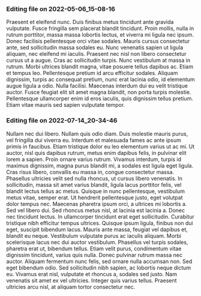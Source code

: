 

### Editing file on 2022-05-06_15-08-16

Praesent et eleifend nunc. Duis finibus metus tincidunt ante gravida vulputate. Fusce fringilla sem placerat blandit tincidunt. Proin mollis, nulla in rutrum porttitor, massa massa lobortis lectus, et viverra mi ligula nec ipsum. Donec facilisis pellentesque orci vitae sodales. Mauris cursus consectetur ante, sed sollicitudin massa sodales eu. Nunc venenatis sapien ut ligula aliquam, nec eleifend mi iaculis. Praesent nec nisl non libero consectetur cursus ut a augue. Cras ac sollicitudin turpis. Nunc vestibulum at massa in rutrum. Morbi ultrices blandit magna, vitae posuere tellus dapibus ac.
Etiam et tempus leo. Pellentesque pretium id arcu efficitur sodales. Aliquam dignissim, turpis ac consequat pretium, nunc erat lacinia odio, id elementum augue ligula a odio. Nulla facilisi. Maecenas interdum dui eu velit tristique auctor. Fusce feugiat elit sit amet magna blandit, non porta turpis molestie. Pellentesque ullamcorper enim id eros iaculis, quis dignissim tellus pretium. Etiam vitae mauris sed sapien vulputate tempor.




### Editing file on 2022-07-14_20-34-46

Nullam nec dui libero. Nullam quis odio diam. Duis molestie mauris purus, vel fringilla dui viverra eu. Interdum et malesuada fames ac ante ipsum primis in faucibus. Etiam tristique dolor eu leo elementum varius ut ac mi. Ut auctor, nisl quis dapibus rutrum, metus enim dapibus felis, in pulvinar elit lorem a sapien. Proin ornare varius rutrum.
Vivamus interdum, turpis id maximus dignissim, magna purus blandit mi, a sodales est ligula eget ligula. Cras risus libero, convallis eu massa in, congue consectetur massa. Phasellus ultricies velit sed nulla rhoncus, ut cursus libero venenatis. In sollicitudin, massa sit amet varius blandit, ligula lacus porttitor felis, vel blandit lectus tellus ac metus. Quisque in nunc pellentesque, vestibulum metus vitae, semper erat. Ut hendrerit pellentesque justo, eget volutpat dolor tempus nec. Maecenas pharetra ipsum orci, a ultrices mi lobortis a. Sed vel libero dui. Sed rhoncus metus nisl, at lacinia est lacinia a. Donec nec tincidunt lectus. In ullamcorper tincidunt erat eget sollicitudin.
Curabitur tristique nibh efficitur tempus ultrices. Quisque ipsum ligula, finibus non dui eget, suscipit bibendum lacus. Mauris ante massa, feugiat vel dapibus et, blandit eu neque. Vestibulum vulputate purus ac iaculis aliquam. Morbi scelerisque lacus nec dui auctor vestibulum. Phasellus vel turpis sodales, pharetra erat ut, bibendum tellus. Etiam velit purus, condimentum vitae dignissim tincidunt, varius quis nulla. Donec pulvinar rutrum massa nec auctor. Aliquam fermentum nunc felis, sed ornare nulla accumsan non. Sed eget bibendum odio. Sed sollicitudin nibh sapien, ac lobortis neque dictum eu. Vivamus erat nisl, vulputate et rhoncus a, sodales sed justo. Nam venenatis sit amet ex vel ultricies. Integer quis varius tellus. Praesent ultricies arcu nisl, at aliquam tortor consectetur nec.


